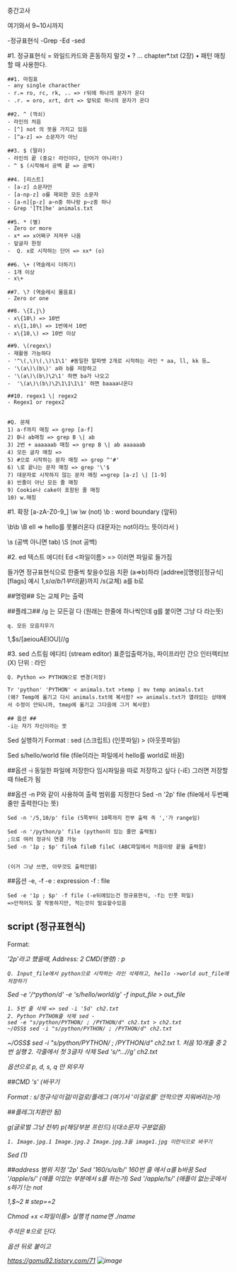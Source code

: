 중간고사

여기와서 9~10시까지




-정규표현식
-Grep
-Ed
-sed



#1. 정규표현식
= 와일드카드와 혼동하지 말것
	• ? … chapter*.txt (2장)
	• 패턴 매칭할 때 사용한다.

	##1. 마침표
	- any single characther
	- r.= ro, rc, rk, .. => r뒤에 하나의 문자가 온다
	- .r. = oro, xrt, drt => 앞뒤로 하나의 문자가 온다

	##2. ^ (꺽쇠)
	- 라인의 처음
	- [^] not 의 뜻을 가지고 있음
	- [^a-z] => 소문자가 아닌

	##3. $ (딸라)
	- 라인의 끝 (중요! 라인이다, 단어가 아니라!)
	- ^ $ (시작해서 공백 끝 => 공백)

	##4. [리스트]
	- [a-z] 소문자만
	- [a-np-z] o를 제외한 모든 소문자
	- [a-n][p-z] a~n중 하나랑 p~z중 하나
	- Grep '[Tt]he' animals.txt

	##5. * (별)
	- Zero or more
	- x* => x어쩌구 저져꾸 나옴
	- 앞글자 한정
	-  Q. x로 시작하는 단어 => xx* (o)

	##6. \+ (역슬레시 더하기)
	- 1개 이상
	- x\+

	##7. \? (역슬레시 물음표)
	- Zero or one

	##8. \{I,j\}
	- x\{10\) => 10번
	- x\{1,10\) => 1번에서 10번
	- x\{10,\) => 10번 이상

	##9. \(regex\)
	- 재활용 가능하다
	- '^\(,\)\(,\)\1\1' #동일한 알파벳 2개로 시작하는 라인 * aa, ll, kk 등…
	- '\(a\)\(b\)' a와 b를 저장하고
	- '\(a\)\(b\)\2\1' 하면 ba가 나오고
	-  '\(a\)\(b\)\2\1\1\1\1' 하면 baaaa나온다

	##10. regex1 \| regex2
	- Regex1 or regex2


	#Q. 문제
	1) a-f까지 매칭 => grep [a-f]
	2) B나 ab매칭 => grep B \| ab
	3) 2번 + aaaaaab 매칭 => grep B \| ab aaaaaab
	4) 모든 글자 매칭 =>
	5) #으로 시작하는 문자 매칭 => grep ^'#'
	6) \로 끝나는 문자 매칭 => grep '\'$
	7) 대문자로 시작하지 않는 문자 매칭 =>grep [a-z] \| [1-9]
	8) 빈줄이 아닌 모든 줄 매칭
	9) Cookie나 cake이 포함된 줄 매칭 
	10) w.매칭


#1. 확장
[a-zA-Z0-9_] \w
\w (not)
\b : word boundary (앞뒤)

\b<regex>\b
\B ell => hello를 못불러온다 (대문자는 not이라느 뜻이라서 )

\s (공백 아니면 tab)
\S (not 공백)






#2. ed
텍스트 에디터
Ed <파일이름> => 이러면 파일로 들가짐

들가면 정규표현식으로 한줄씩 찾을수있음
치환 (a=>b)하라
[addree][명령][정규식][flags]
예시 1,$s/a/b/
1부터$(끝)까지 /s(교체) a를 b로

##명령##
S는 교체
P는 출력

##플레그##
/g 는 모든걸 다 (원래는 한줄에 하나씩인데 g를 붙이면 그냥 다 라는뜻)

	q. 모든 모음지우기
1,$s/[aeiouAEIOU]//g



#3. sed
스트림 에디티 (stream editor)
표준입출력가능, 파이프라인 간으
인터렉티브 (X)
단위 : 라인

	Q. Python => PYTHON으로 변경(저장)

	Tr 'python' 'PYTHON' < animals.txt >temp | mv temp animals.txt
	(왜? Temp에 옮기고 다시 animals.txt에 복사함? => animals.txt가 열려있는 상태에서 수정이 안되니까, tmep에 옮기고 그다음에 그거 복사함)

	## 옵션 ##
	-i는 자기 자신이라는 뜻

Sed 실행하기
Format : sed (스크립트) (인풋파일) > (아웃풋파일)

Sed s/hello/world  file (file이라는 파일에서 hello를 world로 바꿈)

##옵션 -i
	동일한 파일에 저장한다 
	임시파일을 따로 저장하고 싶다 (-iE) 그러면 저장할때 fileE가 됨 

##옵션 -n
	P와 같이 사용하여 출력 범위를 지정한다
	Sed -n '2p' file (file에서 두번째 줄만 출력한다는 뜻)

	Sed -n '/5,10/p' file (5쪽부터 10쪽까지 전부 출력 즉 ','가 range임)

	Sed -n '/python/p' file (python이 있는 줄만 출력됨)
	;으로 여러 정규식 연결 가능
	Sed -n '1p ; $p' fileA fileB fileC (ABC파일에서 처음이랑 끝을 출력함)


	(이거 그냥 쓰면, 아무것도 출력안뎀)

##옵션 -e, -f
	-e : expression
	-f : file

	Sed -e '1p ; $p' -f file (-e뒤에있는건 정규표현식, -f는 인풋 파일)
	=>안적어도 잘 작동하지만, 적는것이 필요할수있음

## script (정규표현식)
Format: <address><CMD><options>
'2p'라고 했을때, 
	Address: 2
	CMD(명령) : p

	Q. Input_file에서 python으로 시작하는 라인 삭제하고, hello ->world out_file에 저장하기

Sed -e '/^python/d' -e 's/hello/world/g' -f input_file > out_file

	1. 5번 줄 삭제 => sed -i '5d' ch2.txt
	2. Python PYTHON줄 삭제 sed -
	sed -e "s/python/PYTHON/ ; /PYTHON/d" ch2.txt > ch2.txt
	~/OSS$ sed -i "s/python/PYTHON/ ; /PYTHON/d" ch2.txt 

~/OSS$ sed -i "s/python/PYTHON/ ; /PYTHON/d" ch2.txt 
	1. 처음 10개줄 중 2번 실행
	2. 각줄에서 첫 3글자 삭제
	Sed 's/^...//g' ch2.txt

옵션으로 p, d, s, q 만 외우자

##CMD 's' (바꾸기

Format : s/정규식/이걸/이걸로/플레그 (여기서 '이걸로를' 안적으면 지워버리는거)

##플레그(치환만 됨)

g(글로벌 그냥 전부)
p(해당부분 프린드)
l(대소문자 구분없음)

	1. Image.jpg.1 Image.jpg.2 Image.jpg.3을 image1.jpg 이런식으로 바꾸기

Sed \(1\)


##address 
범위 지정 
'2p'
Sed '160/s/a/b/' 160번 줄 에서 a를 b바꿈
Sed '/apple/s/' (애플 이있는 부분에서 s를 하는거)
Sed '/apple/!s/' (애플이 없는곳에서 s하기 !는 not

1,$~2 # step==2

Chmod +x <파일이름>
실행 
If name면 
./name

주석은 #으로 단다.

옵션 뒤로 붙이고

https://gomu92.tistory.com/71
![image](image_6.png)